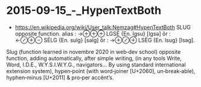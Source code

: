 # 2015-09-15_-_HypenTextBoth
- https://en.wikipedia.org/wiki/User_talk:Nemzag#HypenTextBoth
SLUG opposite function.
alias :
→⊕⊕⊕ LGSË {En. lgsu} [lɡsə] ôr :
←⊘⊕⊖ SËLG {En. sulg} [səlɡ] ôr :
→⊕⊘⊕ LSËG {En. lsug} [lsəɡ].

Slug (function learned in novembre 2020 in web‑dev school) opposite function,
adding automatically, after simple writing,
(in any tools Write, Word, I.D.E., W.Y.S.I.W.Y.G., navigators… By using standard international extension system),
hypen‑point (with word‑joiner [U+2060], un‑break‑able),
hyphen‑minus [U+2011] & pro‑per accênt’s.
